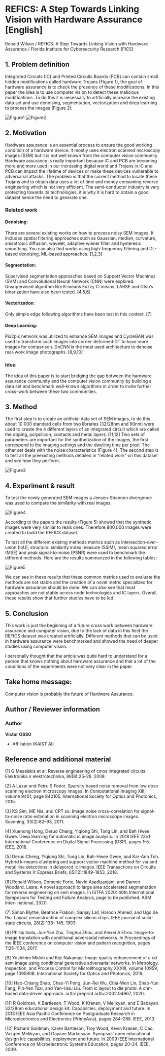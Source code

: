 # REFICS: A Step Towards Linking Vision with Hardware Assurance [English]

Ronald Wilson / REFICS: A Step Towards Linking Vision with Hardware Assurance / Florida Institute for Cybersecurity Research (FICS) 

##  1. Problem definition

Integrated Circuits (IC) and Printed Circuits Boards (PCB) can contain small hidden modifications called hardware Trojans (Figure 1), the goal of hardware assurance is to check the presence of these modifications. In this paper the idea is to use computer vision to detect these malicious modifications. To do this it is necessary to artificially increase the existing data set and use denoising, segmentation, vectorization and deep learning to process the images (Figure 2).

![Figure1](../../.gitbook/assets/2022spring/66/image1.png)
![Figure2](../../.gitbook/assets/2022spring/66/image2.png)

## 2. Motivation

Hardware assurance is an essential process to ensure the good working condition of a hardware device. It mostly uses electron scanned microscopy images (SEM) but it is not well known from the computer vision community. Hardware assurance is really important because IC and PCB are becoming more and more used in our increasing digital world and Trojans in IC and PCB can impact the lifetime of devices or make these devices vulnerable to adversarial attacks. The problem is that the current method to locate these Trojans and to obtain data uses a lot of time and money consuming reverse engineering which is not very efficient. The semi-conductor industry is very protecting towards its technologies, it is why it is hard to obtain a good dataset hence the need to generate one.


### Related work

#### Denoising:

There are several existing works on how to process noisy SEM images. It includes spatial filtering approaches such as Gaussian, median, curvature, anisotropic diffusion, wavelet, adaptive wiener filter and hysteresis smoothing. You can also find works using high-frequency filtering and DL-based denoising, ML-based approaches. [1,2,3]

#### Segmentation:

Supervised segmentation approaches based on Support Vector Machines (SVM) and Convolutional Neural Network (CNN) were explored. Unsupervised algorithm like K-means Fuzzy C-means, LARSE and Otsu’s binarization have also been tested. [4,5,6]

#### Vectorization:

Only simple edge following algorithms have been test in this context. [7]

#### Deep Learning:

Pix2pix network was utilized to enhance SEM images and CycleGAN was used to transform such images into corner-deformed GT to have more images for comparison. DnCNN is the most used architecture to denoise real-work image photographs. [8,9,10]



### Idea

The idea of this paper is to start bridging the gap between the hardware assurance community and the computer vision community by building a data set and benchmark well-known algorithms in order to invite further cross-work between these two communities. 


## 3. Method

The first step is to create an artificial data set of SEM images, to do this about 10 000 standard cells from two libraries (32/28nm and 90nm) were used to create the 4 different layers of an integrated circuit which are called the doping, polysilicon, contacts and metal layers. [11,12] Two sets of parameters are important for the synthetization of the images, the first correspond to the imaging settings and the dwelling time per pixel. The other set deals with the noise characteristics (Figure 4).
The second step is to test all the preexisting methods detailed in “related work” on this dataset and see how they perform. 

![Figure3](../../.gitbook/assets/2022spring/66/image3.png)

## 4. Experiment & result


To test the newly generated SEM images a Jensen-Shannon divergence was used to compare the similarity with real images.

![Figure4](../../.gitbook/assets/2022spring/66/image4.png)

According to the papers the results (Figure 5) showed that the synthetic images were very similar to reals ones. Therefore 800,000 images were created to build the REFICS dataset.

To test all the different existing methods metrics such as intersection-over-union (IoU), structural similarity index measure (SSIM), mean squared error (MSE) and peak signal-to-noise (PSNR) were used to benchmark the different methods. Here are the results summarized in the following tables:

![Figure5](../../.gitbook/assets/2022spring/66/image5.png)

We can see in these results that these common metrics used to evaluate the methods are not stable and the creation of a novel metric specialized for hardware assurance should be done. We can also see that most approaches are not stable across node technologies and IC layers. 
Overall, these results show that further studies have to be led.


## 5. Conclusion

This work is just the beginning of a future cross work between hardware assurance and computer vision, due to the lack of data in this field the REFICS dataset was created artificially. Different methods that can be used in hardware assurance were benchmarked and showed the need of deeper studies using computer vision.

I personally thought that the article was quite hard to understand for a person that knows nothing about hardware assurance and that a lot of the conditions of the experiments were not very clear in the paper. 


## Take home message:

Computer vision is probably the future of Hardware Assurance.

## Author / Reviewer information

### Author

**Victor OSSO** 

* Affiliation \(KAIST AI\)


## Reference and additional material

[1] G Masalskis et al. Reverse engineering of cmos integrated circuits. Elektronika ir elektrotechnika, 88(8):25–28, 2008.

[2] A Lazar and Petru S Fodor. Sparsity based noise removal from low dose scanning electron microscopy images. In Computational Imaging XIII, volume 9401, page 940105. International Society for Optics and Photonics, 2015.

[3] KS Sim, ME Nia, and CPT so. Image noise cross-correlation for signal-to-noise ratio estimation in scanning electron microscope images. Scanning, 33(2):82–93, 2011. 

[4] Xuenong Hong, Deruo Cheng, Yiqiong Shi, Tong Lin, and Bah Hwee Gwee. Deep learning for automatic ic image analysis. In 2018 IEEE 23rd International Conference on Digital Signal Processing (DSP), pages 1–5. IEEE, 2018. 

[5] Deruo Cheng, Yiqiong Shi, Tong Lin, Bah-Hwee Gwee, and Kar-Ann Toh. Hybrid k-means clustering and support vector machine method for via and metal line detections in delayered ic images. IEEE Transactions on Circuits and Systems II: Express Briefs, 65(12):1849–1853, 2018.

[6] Ronald Wilson, Domenic Forte, Navid Asadizanjani, and Damon Woodard. Lasre: A novel approach to large area accelerated segmentation for reverse engineering on sem images. In ISTFA 2020: 46th International Symposium for Testing and Failure Analysis, page to be published. ASM Inter- national, 2020. 

[7] Simon Blythe, Beatrice Fraboni, Sanjay Lall, Haroon Ahmed, and Ugo de Riu. Layout reconstruction of complex silicon chips. IEEE journal of solid-state circuits, 28(2):138– 145, 1993. 

[8] Phillip Isola, Jun-Yan Zhu, Tinghui Zhou, and Alexei A Efros. Image-to-image translation with conditional adversarial networks. In Proceedings of the IEEE conference on computer vision and pattern recognition, pages 1125–1134, 2017. 

[9] Yoshihiro Midoh and Koji Nakamae. Image quality enhancement of a cd-sem image using conditional generative adversarial networks. In Metrology, Inspection, and Process Control for Microlithography XXXIII, volume 10959, page 109590B. International Society for Optics and Photonics, 2019. 

[10] Hao-Chiang Shao, Chao-Yi Peng, Jun-Rei Wu, Chia-Wen Lin, Shao-Yun Fang, Pin-Yen Tsai, and Yan-Hsiu Liu. From ic layout to die photo: A cnn-based data-driven approach. arXiv preprint arXiv:2002.04967, 2020.

[11] R Goldman, K Bartleson, T Wood, K Kranen, V Melikyan, and E Babayan. 32/28nm educational design kit: Capabilities, deployment and future. In 2013 IEEE Asia Pacific Conference on Postgraduate Research in Microelectronics and Electronics (PrimeAsia), pages 284–288. IEEE, 2013. 

[12] Richard Goldman, Karen Bartleson, Troy Wood, Kevin Kranen, C Cao, Vazgen Melikyan, and Gayane Markosyan. Synopsys’ open educational design kit: capabilities, deployment and future. In 2009 IEEE International Conference on Microelectronic Systems Education, pages 20–24. IEEE, 2009. 







